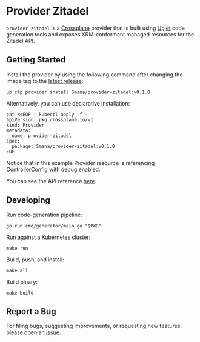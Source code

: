 # Provider Zitadel

`provider-zitadel` is a [Crossplane](https://crossplane.io/) provider that
is built using [Upjet](https://github.com/crossplane/upjet) code
generation tools and exposes XRM-conformant managed resources for the
Zitadel API.

## Getting Started

Install the provider by using the following command after changing the image tag
to the [latest release](https://marketplace.upbound.io/providers/Smana/provider-zitadel):
```
up ctp provider install Smana/provider-zitadel:v0.1.0
```

Alternatively, you can use declarative installation:
```
cat <<EOF | kubectl apply -f -
apiVersion: pkg.crossplane.io/v1
kind: Provider
metadata:
  name: provider-zitadel
spec:
  package: Smana/provider-zitadel:v0.1.0
EOF
```

Notice that in this example Provider resource is referencing ControllerConfig with debug enabled.

You can see the API reference [here](https://doc.crds.dev/github.com/Smana/provider-zitadel).

## Developing

Run code-generation pipeline:
```console
go run cmd/generator/main.go "$PWD"
```

Run against a Kubernetes cluster:

```console
make run
```

Build, push, and install:

```console
make all
```

Build binary:

```console
make build
```

## Report a Bug

For filing bugs, suggesting improvements, or requesting new features, please
open an [issue](https://github.com/Smana/provider-zitadel/issues).
